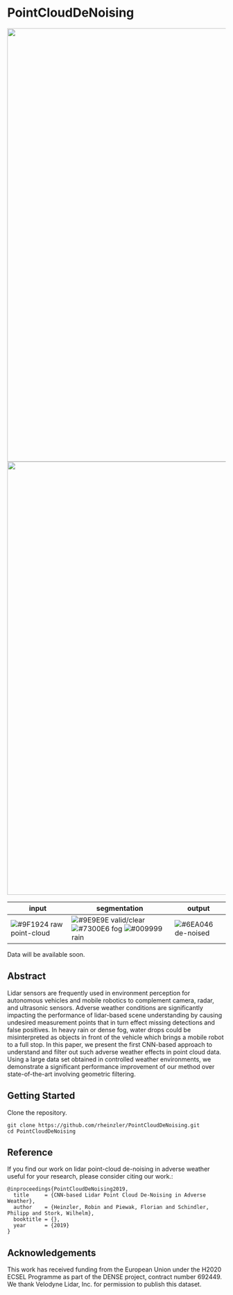 # PointCloudDeNoising
<img src="./doc/cyclist.gif" width="1000">
<img src="./doc/pedestrian.gif" width="1000">


|input|segmentation|output|
|--|--|--|
|![#9F1924](https://placehold.it/15/9F1924/000000?text=+) raw point-cloud |![#9E9E9E](https://placehold.it/15/9E9E9E/000000?text=+) valid/clear      ![#7300E6](https://placehold.it/15/7300E6/000000?text=+) fog  ![#009999](https://placehold.it/15/009999/000000?text=+) rain | ![#6EA046](https://placehold.it/15/6EA046/000000?text=+) de-noised|

Data will be available soon.

## Abstract
Lidar sensors are frequently used in environment perception for autonomous vehicles and mobile robotics to complement camera, radar, and ultrasonic sensors. Adverse weather conditions are significantly impacting the performance of lidar-based scene understanding by causing undesired measurement points that in turn effect missing detections and false positives. 
In heavy rain or dense fog, water drops could be misinterpreted as objects in front of the vehicle which brings a mobile robot to a full stop. 
In this paper, we present the first CNN-based approach to understand and filter out such adverse weather effects in point cloud data. Using a large data set obtained in controlled weather environments, we demonstrate a significant performance improvement of our method over state-of-the-art involving geometric filtering. 

## Getting Started

Clone the repository.
```
git clone https://github.com/rheinzler/PointCloudDeNoising.git
cd PointCloudDeNoising
```

## Reference
If you find our work on lidar point-cloud de-noising in adverse weather useful for your research, please consider citing our work.:
```
@inproceedings{PointCloudDeNoising2019,
  title     = {CNN-based Lidar Point Cloud De-Noising in Adverse Weather},
  author    = {Heinzler, Robin and Piewak, Florian and Schindler, Philipp and Stork, Wilhelm},
  booktitle = {},
  year      = {2019}
}
```

## Acknowledgements
This work has received funding from the European Union under the H2020 ECSEL Programme as part of the DENSE project, contract number 692449. We thank Velodyne Lidar, Inc. for permission to publish this dataset.  
